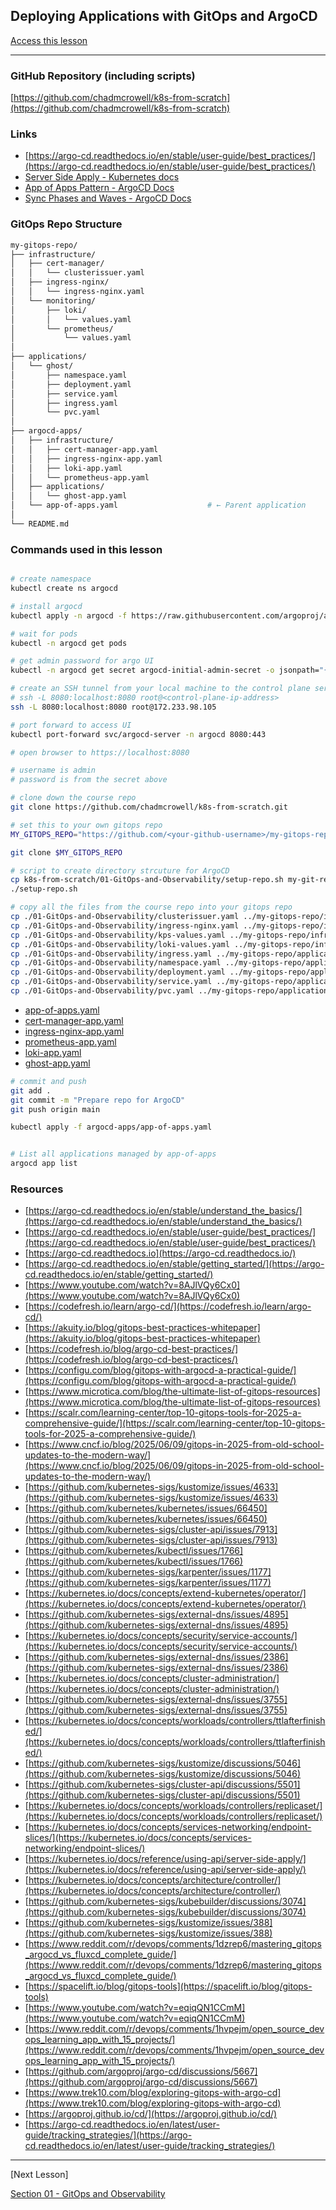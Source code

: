 ## Deploying Applications with GitOps and ArgoCD

[Access this lesson](https://community.kubeskills.com/c/kubernetes-from-scratch)

---

### GitHub Repository (including scripts)

[https://github.com/chadmcrowell/k8s-from-scratch](https://github.com/chadmcrowell/k8s-from-scratch)


### Links
- [https://argo-cd.readthedocs.io/en/stable/user-guide/best_practices/](https://argo-cd.readthedocs.io/en/stable/user-guide/best_practices/)
- [Server Side Apply - Kubernetes docs](https://kubernetes.io/docs/reference/using-api/server-side-apply/)
- [App of Apps Pattern - ArgoCD Docs](https://argo-cd.readthedocs.io/en/latest/operator-manual/cluster-bootstrapping/)
- [Sync Phases and Waves - ArgoCD Docs](https://argo-cd.readthedocs.io/en/stable/user-guide/sync-waves/)

### GitOps Repo Structure

```bash
my-gitops-repo/
├── infrastructure/
│   ├── cert-manager/
│   │   └── clusterissuer.yaml
│   ├── ingress-nginx/
│   │   └── ingress-nginx.yaml
│   └── monitoring/
│       ├── loki/
│       │   └── values.yaml
│       └── prometheus/
│           └── values.yaml
│
├── applications/
│   └── ghost/
│       ├── namespace.yaml
│       ├── deployment.yaml
│       ├── service.yaml
│       ├── ingress.yaml
│       └── pvc.yaml
│
├── argocd-apps/
│   ├── infrastructure/
│   │   ├── cert-manager-app.yaml
│   │   ├── ingress-nginx-app.yaml
│   │   ├── loki-app.yaml
│   │   └── prometheus-app.yaml
│   ├── applications/
│   │   └── ghost-app.yaml
│   └── app-of-apps.yaml                    # ← Parent application
│
└── README.md
```


### Commands used in this lesson

```bash

# create namespace
kubectl create ns argocd

# install argocd
kubectl apply -n argocd -f https://raw.githubusercontent.com/argoproj/argo-cd/stable/manifests/install.yaml

# wait for pods
kubectl -n argocd get pods

# get admin password for argo UI
kubectl -n argocd get secret argocd-initial-admin-secret -o jsonpath="{.data.password}" | base64 --decode ; echo

# create an SSH tunnel from your local machine to the control plane server
# ssh -L 8080:localhost:8080 root@<control-plane-ip-address>
ssh -L 8080:localhost:8080 root@172.233.98.105

# port forward to access UI
kubectl port-forward svc/argocd-server -n argocd 8080:443

# open browser to https://localhost:8080

# username is admin
# password is from the secret above

# clone down the course repo
git clone https://github.com/chadmcrowell/k8s-from-scratch.git

# set this to your own gitops repo
MY_GITOPS_REPO="https://github.com/<your-github-username>/my-gitops-repo.git"

git clone $MY_GITOPS_REPO

# script to create directory strcuture for ArgoCD
cp k8s-from-scratch/01-GitOps-and-Observability/setup-repo.sh my-git-repo/
./setup-repo.sh

# copy all the files from the course repo into your gitops repo
cp ./01-GitOps-and-Observability/clusterissuer.yaml ../my-gitops-repo/infrastructure/cert-manager/
cp ./01-GitOps-and-Observability/ingress-nginx.yaml ../my-gitops-repo/infrastructure/ingress-nginx/
cp ./01-GitOps-and-Observability/kps-values.yaml ../my-gitops-repo/infrastructure/monitoring/prometheus/
cp ./01-GitOps-and-Observability/loki-values.yaml ../my-gitops-repo/infrastructure/monitoring/loki/
cp ./01-GitOps-and-Observability/ingress.yaml ../my-gitops-repo/applications/ghost/
cp ./01-GitOps-and-Observability/namespace.yaml ../my-gitops-repo/applications/ghost/
cp ./01-GitOps-and-Observability/deployment.yaml ../my-gitops-repo/applications/ghost/
cp ./01-GitOps-and-Observability/service.yaml ../my-gitops-repo/applications/ghost/
cp ./01-GitOps-and-Observability/pvc.yaml ../my-gitops-repo/applications/ghost/


```

- [app-of-apps.yaml](app-of-apps.yaml)
- [cert-manager-app.yaml](cert-manager-app.yaml)
- [ingress-nginx-app.yaml](ingress-nginx-app.yaml)
- [prometheus-app.yaml](prometheus-app.yaml)
- [loki-app.yaml](loki-app.yaml)
- [ghost-app.yaml](ghost-app.yaml)

```bash
# commit and push
git add .
git commit -m "Prepare repo for ArgoCD"
git push origin main

kubectl apply -f argocd-apps/app-of-apps.yaml


# List all applications managed by app-of-apps
argocd app list

```




### Resources

- [https://argo-cd.readthedocs.io/en/stable/understand_the_basics/](https://argo-cd.readthedocs.io/en/stable/understand_the_basics/)
- [https://argo-cd.readthedocs.io/en/stable/user-guide/best_practices/](https://argo-cd.readthedocs.io/en/stable/user-guide/best_practices/)
- [https://argo-cd.readthedocs.io](https://argo-cd.readthedocs.io/)
- [https://argo-cd.readthedocs.io/en/stable/getting_started/](https://argo-cd.readthedocs.io/en/stable/getting_started/)
- [https://www.youtube.com/watch?v=8AJlVQy6Cx0](https://www.youtube.com/watch?v=8AJlVQy6Cx0)
- [https://codefresh.io/learn/argo-cd/](https://codefresh.io/learn/argo-cd/)
- [https://akuity.io/blog/gitops-best-practices-whitepaper](https://akuity.io/blog/gitops-best-practices-whitepaper)
- [https://codefresh.io/blog/argo-cd-best-practices/](https://codefresh.io/blog/argo-cd-best-practices/)
- [https://configu.com/blog/gitops-with-argocd-a-practical-guide/](https://configu.com/blog/gitops-with-argocd-a-practical-guide/)
- [https://www.microtica.com/blog/the-ultimate-list-of-gitops-resources](https://www.microtica.com/blog/the-ultimate-list-of-gitops-resources)
- [https://scalr.com/learning-center/top-10-gitops-tools-for-2025-a-comprehensive-guide/](https://scalr.com/learning-center/top-10-gitops-tools-for-2025-a-comprehensive-guide/)
- [https://www.cncf.io/blog/2025/06/09/gitops-in-2025-from-old-school-updates-to-the-modern-way/](https://www.cncf.io/blog/2025/06/09/gitops-in-2025-from-old-school-updates-to-the-modern-way/)
- [https://github.com/kubernetes-sigs/kustomize/issues/4633](https://github.com/kubernetes-sigs/kustomize/issues/4633)
- [https://github.com/kubernetes/kubernetes/issues/66450](https://github.com/kubernetes/kubernetes/issues/66450)
- [https://github.com/kubernetes-sigs/cluster-api/issues/7913](https://github.com/kubernetes-sigs/cluster-api/issues/7913)
- [https://github.com/kubernetes/kubectl/issues/1766](https://github.com/kubernetes/kubectl/issues/1766)
- [https://github.com/kubernetes-sigs/karpenter/issues/1177](https://github.com/kubernetes-sigs/karpenter/issues/1177)
- [https://kubernetes.io/docs/concepts/extend-kubernetes/operator/](https://kubernetes.io/docs/concepts/extend-kubernetes/operator/)
- [https://github.com/kubernetes-sigs/external-dns/issues/4895](https://github.com/kubernetes-sigs/external-dns/issues/4895)
- [https://kubernetes.io/docs/concepts/security/service-accounts/](https://kubernetes.io/docs/concepts/security/service-accounts/)
- [https://github.com/kubernetes-sigs/external-dns/issues/2386](https://github.com/kubernetes-sigs/external-dns/issues/2386)
- [https://kubernetes.io/docs/concepts/cluster-administration/](https://kubernetes.io/docs/concepts/cluster-administration/)
- [https://github.com/kubernetes-sigs/external-dns/issues/3755](https://github.com/kubernetes-sigs/external-dns/issues/3755)
- [https://kubernetes.io/docs/concepts/workloads/controllers/ttlafterfinished/](https://kubernetes.io/docs/concepts/workloads/controllers/ttlafterfinished/)
- [https://github.com/kubernetes-sigs/kustomize/discussions/5046](https://github.com/kubernetes-sigs/kustomize/discussions/5046)
- [https://github.com/kubernetes-sigs/cluster-api/discussions/5501](https://github.com/kubernetes-sigs/cluster-api/discussions/5501)
- [https://kubernetes.io/docs/concepts/workloads/controllers/replicaset/](https://kubernetes.io/docs/concepts/workloads/controllers/replicaset/)
- [https://kubernetes.io/docs/concepts/services-networking/endpoint-slices/](https://kubernetes.io/docs/concepts/services-networking/endpoint-slices/)
- [https://kubernetes.io/docs/reference/using-api/server-side-apply/](https://kubernetes.io/docs/reference/using-api/server-side-apply/)
- [https://kubernetes.io/docs/concepts/architecture/controller/](https://kubernetes.io/docs/concepts/architecture/controller/)
- [https://github.com/kubernetes-sigs/kubebuilder/discussions/3074](https://github.com/kubernetes-sigs/kubebuilder/discussions/3074)
- [https://github.com/kubernetes-sigs/kustomize/issues/388](https://github.com/kubernetes-sigs/kustomize/issues/388)
- [https://www.reddit.com/r/devops/comments/1dzrep6/mastering_gitops_argocd_vs_fluxcd_complete_guide/](https://www.reddit.com/r/devops/comments/1dzrep6/mastering_gitops_argocd_vs_fluxcd_complete_guide/)
- [https://spacelift.io/blog/gitops-tools](https://spacelift.io/blog/gitops-tools)
- [https://www.youtube.com/watch?v=eqiqQN1CCmM](https://www.youtube.com/watch?v=eqiqQN1CCmM)
- [https://www.reddit.com/r/devops/comments/1hvpejm/open_source_devops_learning_app_with_15_projects/](https://www.reddit.com/r/devops/comments/1hvpejm/open_source_devops_learning_app_with_15_projects/)
- [https://github.com/argoproj/argo-cd/discussions/5667](https://github.com/argoproj/argo-cd/discussions/5667)
- [https://www.trek10.com/blog/exploring-gitops-with-argo-cd](https://www.trek10.com/blog/exploring-gitops-with-argo-cd)
- [https://argoproj.github.io/cd/](https://argoproj.github.io/cd/)
- [https://argo-cd.readthedocs.io/en/latest/user-guide/tracking_strategies/](https://argo-cd.readthedocs.io/en/latest/user-guide/tracking_strategies/)



---

[Next Lesson]

[Section 01 - GitOps and Observability](README.md)